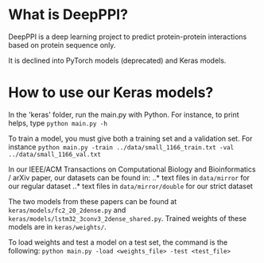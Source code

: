 # What is DeepPPI?

DeepPPI is a deep learning project to predict protein-protein interactions based on protein sequence only.

It is declined into PyTorch models (deprecated) and Keras models.

# How to use our Keras models?

In the 'keras' folder, run the main.py with Python. For instance, to print helps, type
`python main.py -h`

To train a model, you must give both a training set and a validation set. For instance
`python main.py -train ../data/small_1166_train.txt -val ../data/small_1166_val.txt`

In our IEEE/ACM Transactions on Computational Biology and Bioinformatics / arXiv paper, our datasets can be found in:
..* text files in `data/mirror` for our regular dataset
..* text files in `data/mirror/double` for our strict dataset

The two models from these papers can be found at `keras/models/fc2_20_2dense.py` and `keras/models/lstm32_3conv3_2dense_shared.py`. Trained weights of these models are in `keras/weights/`.

To load weights and test a model on a test set, the command is the following:
`python main.py -load <weights_file> -test <test_file>`
